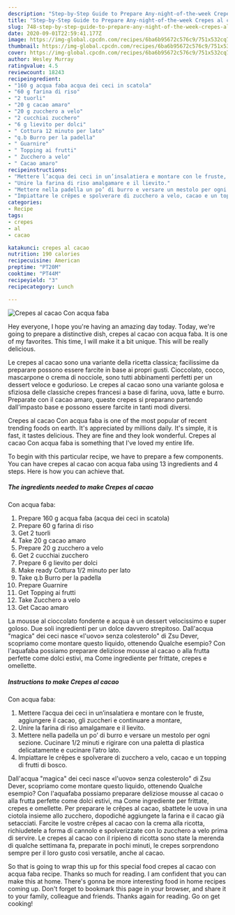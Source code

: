 ```yaml
---
description: "Step-by-Step Guide to Prepare Any-night-of-the-week Crepes al cacao  Con acqua faba"
title: "Step-by-Step Guide to Prepare Any-night-of-the-week Crepes al cacao  Con acqua faba"
slug: 748-step-by-step-guide-to-prepare-any-night-of-the-week-crepes-al-cacao-con-acqua-faba
date: 2020-09-01T22:59:41.177Z
image: https://img-global.cpcdn.com/recipes/6ba6b95672c576c9/751x532cq70/crepes-al-cacao-con-acqua-faba-recipe-main-photo.jpg
thumbnail: https://img-global.cpcdn.com/recipes/6ba6b95672c576c9/751x532cq70/crepes-al-cacao-con-acqua-faba-recipe-main-photo.jpg
cover: https://img-global.cpcdn.com/recipes/6ba6b95672c576c9/751x532cq70/crepes-al-cacao-con-acqua-faba-recipe-main-photo.jpg
author: Wesley Murray
ratingvalue: 4.5
reviewcount: 18243
recipeingredient:
- "160 g acqua faba acqua dei ceci in scatola"
- "60 g farina di riso"
- "2 tuorli"
- "20 g cacao amaro"
- "20 g zucchero a velo"
- "2 cucchiai zucchero"
- "6 g lievito per dolci"
- " Cottura 12 minuto per lato"
- "q.b Burro per la padella"
- " Guarnire"
- " Topping ai frutti"
- " Zucchero a velo"
- " Cacao amaro"
recipeinstructions:
- "Mettere l’acqua dei ceci in un’insalatiera e montare con le fruste, aggiungere il cacao, gli zuccheri e continuare a montare,"
- "Unire la farina di riso amalgamare e il lievito."
- "Mettere nella padella un po’ di burro e versare un mestolo per ogni sezione. Cucinare 1/2 minuti e rigirare con una paletta di plastica delicatamente e cucinare l’atro lato."
- "Impiattare le crêpes e spolverare di zucchero a velo, cacao e un topping di frutti di bosco."
categories:
- Recipe
tags:
- crepes
- al
- cacao

katakunci: crepes al cacao 
nutrition: 190 calories
recipecuisine: American
preptime: "PT20M"
cooktime: "PT44M"
recipeyield: "3"
recipecategory: Lunch

---
```



![Crepes al cacao 
Con acqua faba](https://img-global.cpcdn.com/recipes/6ba6b95672c576c9/751x532cq70/crepes-al-cacao-con-acqua-faba-recipe-main-photo.jpg)

Hey everyone, I hope you're having an amazing day today. Today, we're going to prepare a distinctive dish, crepes al cacao 
con acqua faba. It is one of my favorites. This time, I will make it a bit unique. This will be really delicious.

Le crepes al cacao sono una variante della ricetta classica; facilissime da preparare possono essere farcite in base ai propri gusti. Cioccolato, cocco, mascarpone o crema di nocciole, sono tutti abbinamenti perfetti per un dessert veloce e godurioso. Le crepes al cacao sono una variante golosa e sfiziosa delle classiche crepes francesi a base di farina, uova, latte e burro. Preparate con il cacao amaro, queste crepes si preparano partendo dall&#39;impasto base e possono essere farcite in tanti modi diversi.

Crepes al cacao 
Con acqua faba is one of the most popular of recent trending foods on earth. It's appreciated by millions daily. It's simple, it is fast, it tastes delicious. They are fine and they look wonderful. Crepes al cacao 
Con acqua faba is something that I've loved my entire life.


To begin with this particular recipe, we have to prepare a few components. You can have crepes al cacao 
con acqua faba using 13 ingredients and 4 steps. Here is how you can achieve that.

<!--inarticleads1-->

##### The ingredients needed to make Crepes al cacao 
Con acqua faba:

1. Prepare 160 g acqua faba (acqua dei ceci in scatola)
1. Prepare 60 g farina di riso
1. Get 2 tuorli
1. Take 20 g cacao amaro
1. Prepare 20 g zucchero a velo
1. Get 2 cucchiai zucchero
1. Prepare 6 g lievito per dolci
1. Make ready  Cottura 1/2 minuto per lato
1. Take q.b Burro per la padella
1. Prepare  Guarnire
1. Get  Topping ai frutti
1. Take  Zucchero a velo
1. Get  Cacao amaro


La mousse al cioccolato fondente e acqua è un dessert velocissimo e super goloso. Due soli ingredienti per un dolce davvero strepitoso. Dall&#39;acqua &#34;magica&#34; dei ceci nasce «l&#39;uovo» senza colesterolo&#34; di Zsu Dever, scopriamo come montare questo liquido, ottenendo Qualche esempio? Con l&#39;aquafaba possiamo preparare deliziose mousse al cacao o alla frutta perfette come dolci estivi, ma Come ingrediente per frittate, crepes e omellette. 

<!--inarticleads2-->

##### Instructions to make Crepes al cacao 
Con acqua faba:

1. Mettere l’acqua dei ceci in un’insalatiera e montare con le fruste, aggiungere il cacao, gli zuccheri e continuare a montare,
1. Unire la farina di riso amalgamare e il lievito.
1. Mettere nella padella un po’ di burro e versare un mestolo per ogni sezione. Cucinare 1/2 minuti e rigirare con una paletta di plastica delicatamente e cucinare l’atro lato.
1. Impiattare le crêpes e spolverare di zucchero a velo, cacao e un topping di frutti di bosco.


Dall&#39;acqua &#34;magica&#34; dei ceci nasce «l&#39;uovo» senza colesterolo&#34; di Zsu Dever, scopriamo come montare questo liquido, ottenendo Qualche esempio? Con l&#39;aquafaba possiamo preparare deliziose mousse al cacao o alla frutta perfette come dolci estivi, ma Come ingrediente per frittate, crepes e omellette. Per preparare le crêpes al cacao, sbattete le uova in una ciotola insieme allo zucchero, dopodiché aggiungete la farina e il cacao già setacciati. Farcite le vostre crêpes al cacao con la crema alla ricotta, richiudetele a forma di cannolo e spolverizzate con lo zucchero a velo prima di servire. Le crepes al cacao con il ripieno di ricotta sono state la merenda di qualche settimana fa, preparate in pochi minuti, le crepes sorprendono sempre per il loro gusto così versatile, anche al cacao. 

So that is going to wrap this up for this special food crepes al cacao 
con acqua faba recipe. Thanks so much for reading. I am confident that you can make this at home. There's gonna be more interesting food in home recipes coming up. Don't forget to bookmark this page in your browser, and share it to your family, colleague and friends. Thanks again for reading. Go on get cooking!
